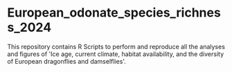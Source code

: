 # European_odonate_species_richness_2024

This repository contains R Scripts to perform and reproduce all the analyses and figures of 'Ice age, current climate, habitat availability, and the diversity of European dragonflies and damselflies'.

